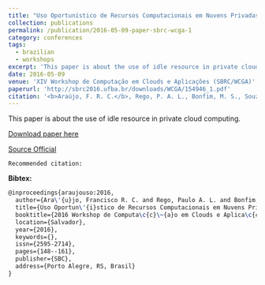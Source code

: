 ```yaml
---
title: "Uso Oportunístico de Recursos Computacionais em Nuvens Privadas"
collection: publications
permalink: /publication/2016-05-09-paper-sbrc-wcga-1
category: conferences
tags:
  - brazilian
  - workshops
excerpt: 'This paper is about the use of idle resource in private cloud computing.'
date: 2016-05-09
venue: 'XIV Workshop de Computação em Clouds e Aplicações (SBRC/WCGA)'
paperurl: 'http://sbrc2016.ufba.br/downloads/WCGA/154946_1.pdf'
citation: '<b>Araújo, F. R. C.</b>, Rego, P. A. L., Bonfim, M. S., Souza, A. B. De., Souza, J. N. De. (2016). &quot;Uso Oportunístico de Recursos Computacionais em Nuvens Privadas.&quot; <i>In XIV Workshop de Computação em Clouds e Aplicações (SBRC/WCGA)</i>. (pp. 148-161). Salvador, BA: SBC.'
---
```

This paper is about the use of idle resource in private cloud computing.

[Download paper here](https://renato2012.github.io/files/2016-sbrc-wcga-1.pdf)

[Source Official](http://sbrc2016.ufba.br/downloads/WCGA/154946_1.pdf)

`Recommended citation:`

**Bibtex:**

```tex
@inproceedings{araujouso:2016,
  author={Ara\'{u}jo, Francisco R. C. and Rego, Paulo A. L. and Bonfim, Michel S and de Souza, Alisson B and de Souza, Jos\'{e} N},
  title={Uso Oportun\'{i}stico de Recursos Computacionais em Nuvens Privadas},
  booktitle={2016 Workshop de Computa\c{c}\~{a}o em Clouds e Aplica\c{c}\~{o}es (SBRC/WCGA)},
  location={Salvador},
  year={2016},
  keywords={},
  issn={2595-2714},
  pages={148--161},
  publisher={SBC},
  address={Porto Alegre, RS, Brasil}
}
```
